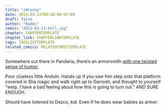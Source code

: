 ```yaml
---
title: "iWrynny"
date: 2013-03-13T08:48:00-07:00
draft: false
author: "Rades"
comic: "2013-03-13-bell.jpg"
chapter: CHAPTERTEMPLATE
chapter_link: CHAPTERLINKTEMPLATE
tags: TAGSLISTTEMPLATE
related_comics: RELATEDCOMICTEMPLATE
---
```


Somewhere out there in Pandaria, there’s an armorsmith [with one twisted sense of humor.](https://bnetcmsus-a.akamaihd.net/cms/gallery/3DOU3Y2R8EL31361843411675.jpg)


Poor clueless little Anduin. Hands up if you saw him step onto that platform covered in Sha magic and walk right up to Garrosh, and thought to yourself “welp, I have a bad feeling about how this is going to turn out.” AND SURE ENOUGH. 


Should have listened to Dezco, kid. Even if he does wear babies as armor.

